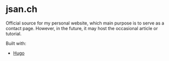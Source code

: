 # jsan.ch

Official source for my personal website, which main purpose
is to serve as a contact page. However, in the future, it may
host the occasional article or tutorial.


Built with:

- [Hugo][hugo]


<!-- LINKS -->
[hugo]: https://gohugo.io
